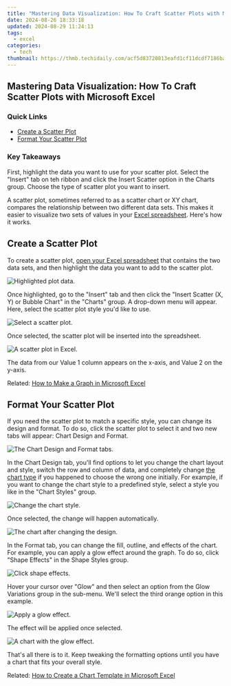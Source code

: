 ```yaml
---
title: "Mastering Data Visualization: How To Craft Scatter Plots with Microsoft Excel"
date: 2024-08-26 18:33:18
updated: 2024-08-29 11:24:13
tags:
  - excel
categories:
  - tech
thumbnail: https://thmb.techidaily.com/acf5d83720813eafd1cf11dcdf7186bac5b4ef33c78d797b177e528ae8e24bb4.jpg
---
```


## Mastering Data Visualization: How To Craft Scatter Plots with Microsoft Excel

### Quick Links

* [Create a Scatter Plot](https://some-skills.techidaily.com/2024-approved-transforming-patient-reach-top-fb-med-ad-tactics/)
* [Format Your Scatter Plot](https://win-blog.techidaily.com/1722988859700-no-charge-fixes-for-call-of-duty-black-ops-cold-war-beating-the-chilling-glitch/)

### Key Takeaways

 First, highlight the data you want to use for your scatter plot. Select the "Insert" tab on teh ribbon and click the Insert Scatter option in the Charts group. Choose the type of scatter plot you want to insert.

 A scatter plot, sometimes referred to as a scatter chart or XY chart, compares the relationship between two different data sets. This makes it easier to visualize two sets of values in your [Excel spreadsheet](https://android-frp.techidaily.com/how-to-bypass-frp-on-samsung-galaxy-a54-5g-by-drfone-android/). Here's how it works.

##  Create a Scatter Plot

 To create a scatter plot, [open your Excel spreadsheet](https://ai-vdieo-software.techidaily.com/updated-beyond-quik-exploring-the-best-pc-video-editing-software-for-gopro-users/) that contains the two data sets, and then highlight the data you want to add to the scatter plot.

![Highlighted plot data.](https://static1.howtogeekimages.com/wordpress/wp-content/uploads/2022/05/Highlighted-plot-data..png) 

 Once highlighted, go to the "Insert" tab and then click the "Insert Scatter (X, Y) or Bubble Chart" in the "Charts" group. A drop-down menu will appear. Here, select the scatter plot style you'd like to use.

![Select a scatter plot.](https://static1.howtogeekimages.com/wordpress/wp-content/uploads/2022/05/Select-a-scatter-plot..png) 

 Once selected, the scatter plot will be inserted into the spreadsheet.

![A scatter plot in Excel.](https://static1.howtogeekimages.com/wordpress/wp-content/uploads/2022/05/A-scatter-plot-in-Excel..png) 

 The data from our Value 1 column appears on the x-axis, and Value 2 on the y-axis.

Related: [How to Make a Graph in Microsoft Excel](https://technical-tips.techidaily.com/top-techniques-for-enhancing-photo-quality-on-your-ios-device/) 

##  Format Your Scatter Plot

 If you need the scatter plot to match a specific style, you can change its design and format. To do so, click the scatter plot to select it and two new tabs will appear: Chart Design and Format.

![The Chart Design and Format tabs.](https://static1.howtogeekimages.com/wordpress/wp-content/uploads/2022/05/The-Chart-Design-and-Format-tabs..png) 

 In the Chart Design tab, you'll find options to let you change the chart layout and style, switch the row and column of data, and completely change [the chart type](https://android-transfer.techidaily.com/in-2024-tips-of-transferring-messages-from-xiaomi-13t-pro-to-iphone-1415-drfone-by-drfone-transfer-from-android-transfer-from-android/) if you happened to choose the wrong one initially. For example, if you want to change the chart style to a predefined style, select a style you like in the "Chart Styles" group.

![Change the chart style.](https://static1.howtogeekimages.com/wordpress/wp-content/uploads/2022/09/Change-the-chart-style..png) 

 Once selected, the change will happen automatically.

![The chart after changing the design.](https://static1.howtogeekimages.com/wordpress/wp-content/uploads/2022/09/The-chart-after-changing-the-design..png) 

 In the Format tab, you can change the fill, outline, and effects of the chart. For example, you can apply a glow effect around the graph. To do so, click "Shape Effects" in the Shape Styles group.

![Click shape effects.](https://static1.howtogeekimages.com/wordpress/wp-content/uploads/2022/09/Click-shape-effects..png) 

 Hover your cursor over "Glow" and then select an option from the Glow Variations group in the sub-menu. We'll select the third orange option in this example.

![Apply a glow effect.](https://static1.howtogeekimages.com/wordpress/wp-content/uploads/2022/09/Apply-a-glow-effect..png) 

 The effect will be applied once selected.

![A chart with the glow effect.](https://static1.howtogeekimages.com/wordpress/wp-content/uploads/2022/09/A-chart-with-the-glow-effect..png) 

 That's all there is to it. Keep tweaking the formatting options until you have a chart that fits your overall style.

Related: [How to Create a Chart Template in Microsoft Excel](https://bypass-frp.techidaily.com/in-2024-5-quick-methods-to-bypass-itel-p40plus-frp-by-drfone-android/)

<ins class="adsbygoogle"
     style="display:block"
     data-ad-format="autorelaxed"
     data-ad-client="ca-pub-7571918770474297"
     data-ad-slot="1223367746"></ins>



<ins class="adsbygoogle"
     style="display:block"
     data-ad-client="ca-pub-7571918770474297"
     data-ad-slot="8358498916"
     data-ad-format="auto"
     data-full-width-responsive="true"></ins>
